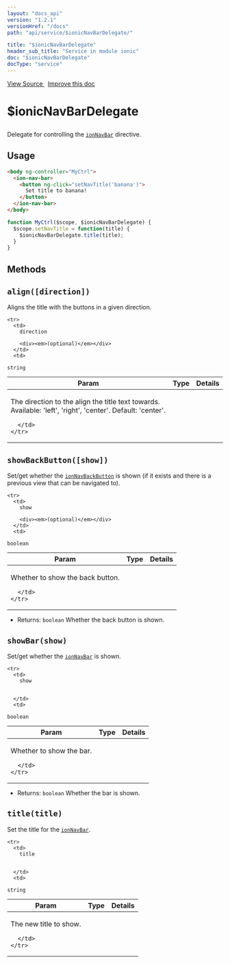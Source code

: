 ```yaml
---
layout: "docs_api"
version: "1.2.1"
versionHref: "/docs"
path: "api/service/$ionicNavBarDelegate/"

title: "$ionicNavBarDelegate"
header_sub_title: "Service in module ionic"
doc: "$ionicNavBarDelegate"
docType: "service"
---
```


<div class="improve-docs">
<a href='http://github.com/driftyco/ionic/tree/1.x/js/angular/service/navBarDelegate.js#L2'>
View Source
</a>
&nbsp;
<a href='http://github.com/driftyco/ionic/edit/1.x/js/angular/service/navBarDelegate.js#L2'>
Improve this doc
</a>
</div>




<h1 class="api-title">

$ionicNavBarDelegate



</h1>





Delegate for controlling the <a href="/docs/api/directive/ionNavBar/"><code>ionNavBar</code></a> directive.









## Usage
```html
<body ng-controller="MyCtrl">
  <ion-nav-bar>
    <button ng-click="setNavTitle('banana')">
      Set title to banana!
    </button>
  </ion-nav-bar>
</body>
```
```js
function MyCtrl($scope, $ionicNavBarDelegate) {
  $scope.setNavTitle = function(title) {
    $ionicNavBarDelegate.title(title);
  }
}
```


  

  
## Methods

<div id="align"></div>
<h2>
  <code>align([direction])</code>

</h2>

Aligns the title with the buttons in a given direction.



<table class="table" style="margin:0;">
  <thead>
    <tr>
      <th>Param</th>
      <th>Type</th>
      <th>Details</th>
    </tr>
  </thead>
  <tbody>
    
    <tr>
      <td>
        direction
        
        <div><em>(optional)</em></div>
      </td>
      <td>
        
  <code>string</code>
      </td>
      <td>
        <p>The direction to the align the title text towards.
Available: &#39;left&#39;, &#39;right&#39;, &#39;center&#39;. Default: &#39;center&#39;.</p>

        
      </td>
    </tr>
    
  </tbody>
</table>









<div id="showBackButton"></div>
<h2>
  <code>showBackButton([show])</code>

</h2>

Set/get whether the <a href="/docs/api/directive/ionNavBackButton/"><code>ionNavBackButton</code></a> is shown
(if it exists and there is a previous view that can be navigated to).



<table class="table" style="margin:0;">
  <thead>
    <tr>
      <th>Param</th>
      <th>Type</th>
      <th>Details</th>
    </tr>
  </thead>
  <tbody>
    
    <tr>
      <td>
        show
        
        <div><em>(optional)</em></div>
      </td>
      <td>
        
  <code>boolean</code>
      </td>
      <td>
        <p>Whether to show the back button.</p>

        
      </td>
    </tr>
    
  </tbody>
</table>






* Returns: 
  <code>boolean</code> Whether the back button is shown.




<div id="showBar"></div>
<h2>
  <code>showBar(show)</code>

</h2>

Set/get whether the <a href="/docs/api/directive/ionNavBar/"><code>ionNavBar</code></a> is shown.



<table class="table" style="margin:0;">
  <thead>
    <tr>
      <th>Param</th>
      <th>Type</th>
      <th>Details</th>
    </tr>
  </thead>
  <tbody>
    
    <tr>
      <td>
        show
        
        
      </td>
      <td>
        
  <code>boolean</code>
      </td>
      <td>
        <p>Whether to show the bar.</p>

        
      </td>
    </tr>
    
  </tbody>
</table>






* Returns: 
  <code>boolean</code> Whether the bar is shown.




<div id="title"></div>
<h2>
  <code>title(title)</code>

</h2>

Set the title for the <a href="/docs/api/directive/ionNavBar/"><code>ionNavBar</code></a>.



<table class="table" style="margin:0;">
  <thead>
    <tr>
      <th>Param</th>
      <th>Type</th>
      <th>Details</th>
    </tr>
  </thead>
  <tbody>
    
    <tr>
      <td>
        title
        
        
      </td>
      <td>
        
  <code>string</code>
      </td>
      <td>
        <p>The new title to show.</p>

        
      </td>
    </tr>
    
  </tbody>
</table>








  
  






